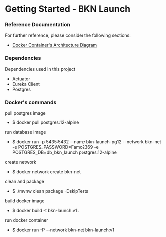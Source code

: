 # Getting Started - BKN Launch

### Reference Documentation
For further reference, please consider the following sections:

* [Docker Container's Architecture Diagram](https://github.com/fernandooliveira19/bookings-architecture-diagram) 

### Dependencies

Dependencies used in this project


* Actuator
* Eureka Client
* Postgres

### Docker's commands

pull postgres image

* $ docker pull postgres:12-alpine

run database image

* $ docker run -p 5435:5432 --name bkn-launch-pg12 --network bkn-net -e POSTGRES_PASSWORD=Famo2369 -e POSTGRES_DB=db_bkn_launch postgres:12-alpine


create network

* $ docker network create bkn-net

clean and package

* $ .\mvnw clean package -DskipTests

build docker image

* $ docker build -t bkn-launch:v1 .

run docker container

* $ docker run -P --network bkn-net bkn-launch:v1 
